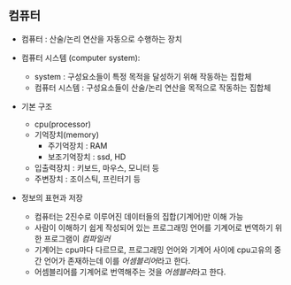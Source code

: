 ## 컴퓨터

- 컴퓨터 : 산술/논리 연산을 자동으로 수행하는 장치
- 컴퓨터 시스템 (computer system):
	- system : 구성요소들이 특정 목적을 달성하기 위해 작동하는 집합체
	- 컴퓨터 시스템 : 구성요소들이 산술/논리 연산을 목적으로 작동하는 집합체

- 기본 구조
	- cpu(processor)
	- 기억장치(memory)
		- 주기억장치 : RAM
		- 보조기억장치 : ssd, HD
	- 입출력장치 : 키보드, 마우스, 모니터 등
	- 주변장치 : 조이스틱, 프린터기 등

- 정보의 표현과 저장
	- 컴퓨터는 2진수로 이루어진 데이터들의 집합(기계어)만 이해 가능
	- 사람이 이해하기 쉽게 작성되어 있는 프로그래밍 언어를 기계어로 번역하기 위한 프로그램이 *컴파일러*
	- 기계어는 cpu마다 다르므로, 프로그래밍 언어와 기계어 사이에 cpu고유의 중간 언어가 존재하는데 이를 *어셈블리어*라고 한다.
	- 어셈블리어를 기계어로 번역해주는 것을 *어셈블러*라고 한다.